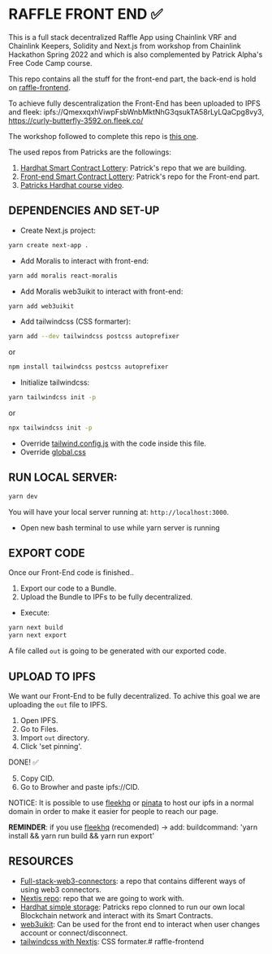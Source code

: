 # RAFFLE FRONT END ✅

This is a full stack decentralized Raffle App using Chainlink VRF and Chainlink Keepers, Solidity and Next.js from workshop from Chainlink Hackathon Spring 2022 and which is also complemented by Patrick Alpha's Free Code Camp course.

This repo contains all the stuff for the front-end part, the back-end is hold on [raffle-frontend](https://github.com/JMariadlcs/raffle-full-stack).

To achieve fully descentralization the Front-End has been uploaded to IPFS and fleek: ipfs://QmexxqxhViwpFsbWnbMktNhG3qsukTA58rLyLQaCpg8vy3, https://curly-butterfly-3592.on.fleek.co/

The workshop followed to complete this repo is [this one](https://www.youtube.com/watch?v=8bMrko6iD9Q&t=5445s).

The used repos from Patricks are the followings:

1. [Hardhat Smart Contract Lottery](https://github.com/PatrickAlphaC/hardhat-smartcontract-lottery-fcc): Patrick's repo that we are building.
2. [Front-end Smart Contract Lottery](https://github.com/PatrickAlphaC/nextjs-smartcontract-lottery-fcc): Patrick's repo for the Front-end part.
3. [Patricks Hardhat course video](https://www.youtube.com/watch?v=gyMwXuJrbJQ&t=15996s).

## DEPENDENCIES AND SET-UP

-   Create Next.js project:

```bash
yarn create next-app .
```

-   Add Moralis to interact with front-end:

```bash
yarn add moralis react-moralis
```

-   Add Moralis web3uikit to interact with front-end:

```bash
yarn add web3uikit

```

-   Add tailwindcss (CSS formarter):

```bash
yarn add --dev tailwindcss postcss autoprefixer
```

or

```bash
npm install tailwindcss postcss autoprefixer
```

-   Initialize tailwindcss:

```bash
yarn tailwindcss init -p
```

or

```bash
npx tailwindcss init -p
```

-   Override [tailwind.config.js](https://github.com/JMariadlcs/raffle-frontend/blob/main/tailwind.config.js) with the code inside this file.
-   Override [global.css](https://github.com/JMariadlcs/raffle-frontend/blob/main/styles/globals.css)

## RUN LOCAL SERVER:

```bash
yarn dev
```

You will have your local server running at: `http://localhost:3000`.

-   Open new bash terminal to use while yarn server is running

## EXPORT CODE

Once our Front-End code is finished..

1. Export our code to a Bundle.
2. Upload the Bundle to IPFs to be fully decentralized.

-   Execute:

```bash
yarn next build
yarn next export
```

A file called `out` is going to be generated with our exported code.

## UPLOAD TO IPFS

We want our Front-End to be fully decentralized. To achive this goal we are uploading the `out` file to IPFS.

1. Open IPFS.
2. Go to Files.
3. Import `out` directory.
4. Click 'set pinning'.

DONE! ✅

5. Copy CID.
6. Go to Browher and paste ipfs://CID.

NOTICE: It is possible to use [fleekhq](https://fleekhq.eth.link) or [pinata](https://www.pinata.cloud) to host our ipfs in a normal domain in order to make it easier for people to reach our page.

**REMINDER**: if you use [fleekhq](https://fleekhq.eth.link) (recomended) -> add: buildcommand: 'yarn install && yarn run build && yarn run export'

## RESOURCES

-   [Full-stack-web3-connectors](https://github.com/PatrickAlphaC/full-stack-web3-metamask-connectors): a repo that contains different ways of using web3 connectors.
-   [Nextjs repo](https://github.com/PatrickAlphaC/nextjs-moralis-metamask-connect/tree/cd4ff2ce34ecec6874e8fa32df8f44cef962b6e7): repo that we are going to work with.
-   [Hardhat simple storage](https://github.com/PatrickAlphaC/hardhat-simple-storage): Patricks repo clonned to run our own local Blockchain network and interact with its Smart Contracts.
-   [web3uikit](https://github.com/web3ui/web3uikit): Can be used for the front end to interact when user changes account or connect/disconnect.
-   [tailwindcss with Nextjs](https://tailwindcss.com/docs/guides/nextjs): CSS formater.# raffle-frontend
